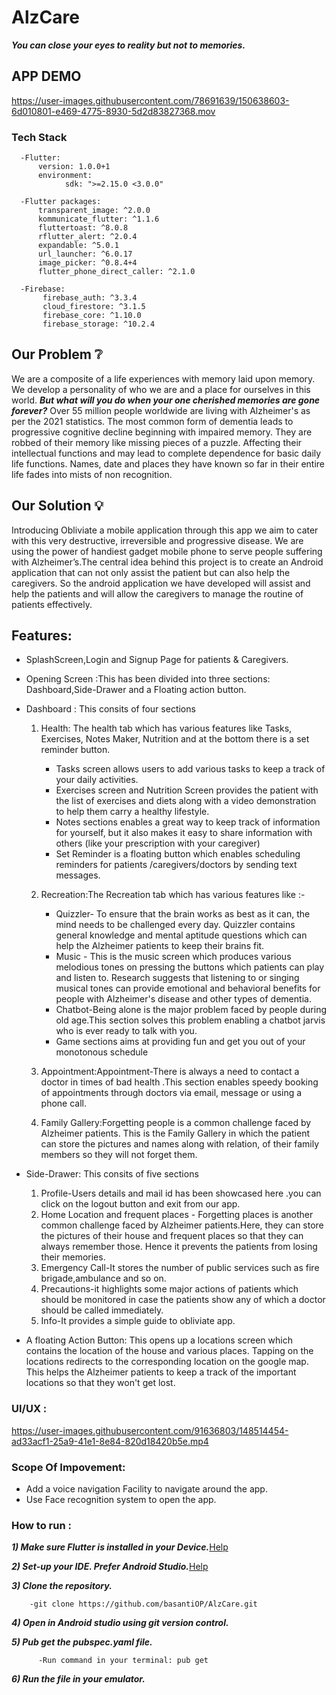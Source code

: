 # AlzCare
**_You can close your eyes to reality but not to memories._**

## APP DEMO 


   https://user-images.githubusercontent.com/78691639/150638603-6d010801-e469-4775-8930-5d2d83827368.mov

### Tech Stack 

      -Flutter:
          version: 1.0.0+1
          environment:
                sdk: ">=2.15.0 <3.0.0"
                
      -Flutter packages:
          transparent_image: ^2.0.0
          kommunicate_flutter: ^1.1.6
          fluttertoast: ^8.0.8
          rflutter_alert: ^2.0.4
          expandable: ^5.0.1
          url_launcher: ^6.0.17
          image_picker: ^0.8.4+4
          flutter_phone_direct_caller: ^2.1.0
          
      -Firebase:
           firebase_auth: ^3.3.4
           cloud_firestore: ^3.1.5
           firebase_core: ^1.10.0
           firebase_storage: ^10.2.4

## Our Problem  ❔
We are a composite of a life experiences with memory laid upon memory. We develop a personality of who we are and a place for ourselves in this world.
**_But what will you do when your one cherished memories are gone forever?_** 
Over 55 million people worldwide are living with Alzheimer's as per the 2021 statistics.
 The most common form of dementia leads to progressive cognitive decline beginning with impaired memory. They are robbed of their memory like missing pieces of a puzzle. Affecting their intellectual functions and may lead to complete dependence for basic daily life functions. Names, date and places they have known so far in their entire life fades into mists of non recognition.

## Our Solution :bulb:
Introducing Obliviate a mobile application through this app we aim to cater with this very destructive, irreversible and progressive disease. We are using the power of handiest gadget mobile phone  to serve people suffering with Alzheimer’s.The central idea behind this project is to create an Android application that can not only assist the patient but can also help the caregivers. So the android application we have developed will assist and help the patients and will allow the caregivers to manage the routine of patients effectively. 

## Features:
  
   * SplashScreen,Login and Signup Page for patients & Caregivers.
   
   * Opening Screen :This has been divided into three sections: Dashboard,Side-Drawer and a Floating action button.
   
   * Dashboard : This consits of four sections
   
       1) Health: The health tab which has various features like Tasks, Exercises, Notes Maker,     Nutrition and at the bottom there is a set reminder button. 
           * Tasks screen allows users to add various tasks to keep a track of your daily activities.
           * Exercises screen and  Nutrition Screen provides the patient with the list of exercises and diets along with a video demonstration to help them carry a healthy lifestyle.
           * Notes sections enables a great way to keep track of information for yourself, but it also makes it easy to share information with others (like your prescription with your caregiver)
           * Set Reminder  is a floating button which enables scheduling reminders for patients /caregivers/doctors by sending text messages.


              
              
       2) Recreation:The Recreation tab which has various features like :-
          * Quizzler- To ensure that the brain works as best as it can, the mind needs to be challenged every day. Quizzler contains general knowledge and mental aptitude questions which can help the Alzheimer patients to keep their brains fit.
          * Music - This is the music screen which produces various melodious tones on pressing the buttons which patients can play and listen to. Research suggests that listening to or singing musical tones can provide emotional and behavioral benefits for people with Alzheimer's disease and other types of dementia. 
          * Chatbot-Being alone is the major problem faced by people during old age.This section solves this problem enabling a chatbot jarvis who is ever ready to talk with you. 
          * Game sections aims at providing fun and  get you out of your monotonous schedule 

       
       4) Appointment:Appointment-There is always a need to contact a doctor in times of bad health .This section enables speedy booking of appointments through doctors via email, message or using a phone call.

       5) Family Gallery:Forgetting people is a common challenge faced by Alzheimer patients. 
This is the Family Gallery in which the patient can store the pictures and names along with relation, of their family members so they will not forget them.
* Side-Drawer: This consits of five sections
     
     1) Profile-Users details and mail id has been showcased here .you can click on the logout button and exit from our app.
     2) Home Location and frequent places - Forgetting places is another common challenge faced by Alzheimer patients.Here, they can store the pictures of their house and frequent places so that they can always remember those. Hence it prevents the patients from losing their memories.
     3) Emergency Call-It stores the number of public services such as fire brigade,ambulance and so on.
     4) Precautions-it highlights some major actions of patients which should be monitored in case the patients show any of which a doctor should be called immediately.
     5) Info-It provides a simple guide  to obliviate app.

* A floating Action Button: This opens up a locations screen which contains the location of the house and various places. Tapping on the locations redirects to the corresponding location on the google map. This helps the Alzheimer patients to keep a track of the important locations so that they won't get lost. 


### UI/UX :

https://user-images.githubusercontent.com/91636803/148514454-ad33acf1-25a9-41e1-8e84-820d18420b5e.mp4



### Scope Of Impovement:
   * Add a voice navigation Facility to navigate around the app.
   * Use Face recognition system to open the app.
   



### How to run :

**_1) Make sure Flutter is installed in your Device._**[Help]( https://docs.flutter.dev/get-started/install)

**_2) Set-up your IDE. Prefer Android Studio._**[Help](https://developer.android.com/studio)

**_3) Clone the repository._**

        -git clone https://github.com/basantiOP/AlzCare.git

**_4) Open in Android studio using git version control._**

**_5) Pub get the pubspec.yaml file._**
          
          -Run command in your terminal: pub get
**_6) Run the file in your emulator._**










